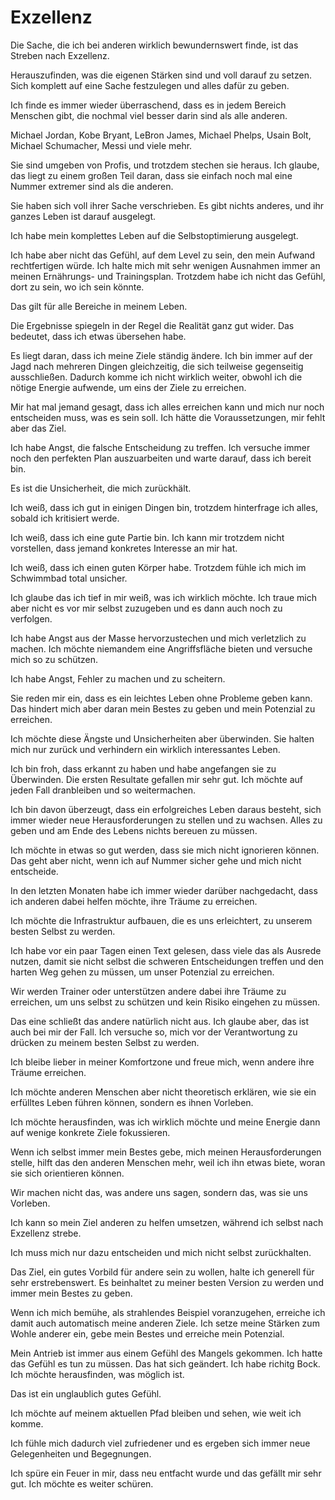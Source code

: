 # Exzellenz

Die Sache, die ich bei anderen wirklich bewundernswert finde, ist das Streben nach Exzellenz.

Herauszufinden, was die eigenen Stärken sind und voll darauf zu setzen. Sich komplett auf eine Sache festzulegen und alles dafür zu geben.

Ich finde es immer wieder überraschend, dass es in jedem Bereich Menschen gibt, die nochmal viel besser darin sind als alle anderen.

Michael Jordan, Kobe Bryant, LeBron James, Michael Phelps, Usain Bolt, Michael Schumacher, Messi und viele mehr.

Sie sind umgeben von Profis, und trotzdem stechen sie heraus. Ich glaube, das liegt zu einem großen Teil daran, dass sie einfach noch mal eine Nummer extremer sind als die anderen.

Sie haben sich voll ihrer Sache verschrieben. Es gibt nichts anderes, und ihr ganzes Leben ist darauf ausgelegt.

Ich habe mein komplettes Leben auf die Selbstoptimierung ausgelegt.

Ich habe aber nicht das Gefühl, auf dem Level zu sein, den mein Aufwand rechtfertigen würde. Ich halte mich mit sehr wenigen Ausnahmen immer an meinen Ernährungs- und Trainingsplan. Trotzdem habe ich nicht das Gefühl, dort zu sein, wo ich sein könnte.

Das gilt für alle Bereiche in meinem Leben.

Die Ergebnisse spiegeln in der Regel die Realität ganz gut wider. Das bedeutet, dass ich etwas übersehen habe.

Es liegt daran, dass ich meine Ziele ständig ändere. Ich bin immer auf der Jagd nach mehreren Dingen gleichzeitig, die sich teilweise gegenseitig ausschließen. Dadurch komme ich nicht wirklich weiter, obwohl ich die nötige Energie aufwende, um eins der Ziele zu erreichen.

Mir hat mal jemand gesagt, dass ich alles erreichen kann und mich nur noch entscheiden muss, was es sein soll. Ich hätte die Voraussetzungen, mir fehlt aber das Ziel.

Ich habe Angst, die falsche Entscheidung zu treffen. Ich versuche immer noch den perfekten Plan auszuarbeiten und warte darauf, dass ich bereit bin.

Es ist die Unsicherheit, die mich zurückhält.

Ich weiß, dass ich gut in einigen Dingen bin, trotzdem hinterfrage ich alles, sobald ich kritisiert werde.

Ich weiß, dass ich eine gute Partie bin. Ich kann mir trotzdem nicht vorstellen, dass jemand konkretes Interesse an mir hat.

Ich weiß, dass ich einen guten Körper habe. Trotzdem fühle ich mich im Schwimmbad total unsicher.

Ich glaube das ich tief in mir weiß, was ich wirklich möchte. Ich traue mich aber nicht es vor mir selbst zuzugeben und es dann auch noch zu verfolgen.

Ich habe Angst aus der Masse hervorzustechen und mich verletzlich zu machen. Ich möchte niemandem eine Angriffsfläche bieten und versuche mich so zu schützen.

Ich habe Angst, Fehler zu machen und zu scheitern.
 
Sie reden mir ein, dass es ein leichtes Leben ohne Probleme geben kann. Das hindert mich aber daran mein Bestes zu geben und mein Potenzial zu erreichen.

Ich möchte diese Ängste und Unsicherheiten aber überwinden. Sie halten mich nur zurück und verhindern ein wirklich interessantes Leben.

Ich bin froh, dass erkannt zu haben und habe angefangen sie zu Überwinden. Die ersten Resultate gefallen mir sehr gut. Ich möchte auf jeden Fall dranbleiben und so weitermachen.

Ich bin davon überzeugt, dass ein erfolgreiches Leben daraus besteht, sich immer wieder neue Herausforderungen zu stellen und zu wachsen. Alles zu geben und am Ende des Lebens nichts bereuen zu müssen.

Ich möchte in etwas so gut werden, dass sie mich nicht ignorieren können. Das geht aber nicht, wenn ich auf Nummer sicher gehe und mich nicht entscheide.

In den letzten Monaten habe ich immer wieder darüber nachgedacht, dass ich anderen dabei helfen möchte, ihre Träume zu erreichen.

Ich möchte die Infrastruktur aufbauen, die es uns erleichtert, zu unserem besten Selbst zu werden.

Ich habe vor ein paar Tagen einen Text gelesen, dass viele das als Ausrede nutzen, damit sie nicht selbst die schweren Entscheidungen treffen und den harten Weg gehen zu müssen, um unser Potenzial zu erreichen.

Wir werden Trainer oder unterstützen andere dabei ihre Träume zu erreichen, um uns selbst zu schützen und kein Risiko eingehen zu müssen.

Das eine schließt das andere natürlich nicht aus. Ich glaube aber, das ist auch bei mir der Fall. Ich versuche so, mich vor der Verantwortung zu drücken zu meinem besten Selbst zu werden.

Ich bleibe lieber in meiner Komfortzone und freue mich, wenn andere ihre Träume erreichen.

Ich möchte anderen Menschen aber nicht theoretisch erklären, wie sie ein erfülltes Leben führen können, sondern es ihnen Vorleben.

Ich möchte herausfinden, was ich wirklich möchte und meine Energie dann auf wenige konkrete Ziele fokussieren.

Wenn ich selbst immer mein Bestes gebe, mich meinen Herausforderungen stelle, hilft das den anderen Menschen mehr, weil ich ihn etwas biete, woran sie sich orientieren können.

Wir machen nicht das, was andere uns sagen, sondern das, was sie uns Vorleben.

Ich kann so mein Ziel anderen zu helfen umsetzen, während ich selbst nach Exzellenz strebe.

Ich muss mich nur dazu entscheiden und mich nicht selbst zurückhalten.

Das Ziel, ein gutes Vorbild für andere sein zu wollen, halte ich generell für sehr erstrebenswert. Es beinhaltet zu meiner besten Version zu werden und immer mein Bestes zu geben.

Wenn ich mich bemühe, als strahlendes Beispiel voranzugehen, erreiche ich damit auch automatisch meine anderen Ziele. Ich setze meine Stärken zum Wohle anderer ein, gebe mein Bestes und erreiche mein Potenzial.

Mein Antrieb ist immer aus einem Gefühl des Mangels gekommen. Ich hatte das Gefühl es tun zu müssen. Das hat sich geändert. Ich habe richitg Bock. Ich möchte herausfinden, was möglich ist.

Das ist ein unglaublich gutes Gefühl.

Ich möchte auf meinem aktuellen Pfad bleiben und sehen, wie weit ich komme.

Ich fühle mich dadurch viel zufriedener und es ergeben sich immer neue Gelegenheiten und Begegnungen.

Ich spüre ein Feuer in mir, dass neu entfacht wurde und das gefällt mir sehr gut. Ich möchte es weiter schüren.
